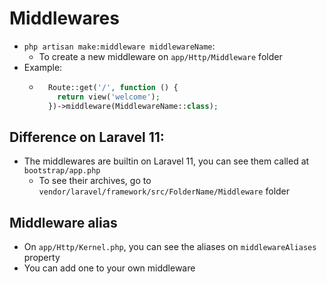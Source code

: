 # Middlewares
- `php artisan make:middleware middlewareName`:
  - To create a new middleware on `app/Http/Middleware` folder
- Example:
  - ```php
      Route::get('/', function () {
        return view('welcome');
      })->middleware(MiddlewareName::class);
    ```

## Difference on Laravel 11:
- The middlewares are builtin on Laravel 11, you can see them called at `bootstrap/app.php`
  - To see their archives, go to `vendor/laravel/framework/src/FolderName/Middleware` folder

## Middleware alias
- On `app/Http/Kernel.php`, you can see the aliases on `middlewareAliases` property
- You can add one to your own middleware